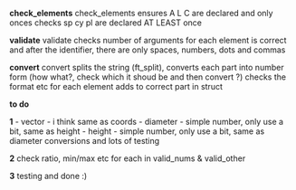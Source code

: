  
 
 
 **check_elements**
 check_elements ensures A L C are declared and only onces
 checks sp cy pl are declared AT LEAST once

 **validate**
 validate checks number of arguments for each element is correct
 and after the identifier, there are only spaces, numbers, dots and commas

 **convert**
 convert splits the string (ft_split), converts each part into number form (how what?, check which it shoud be and then convert ?)
 checks the format etc for each element
 adds to correct part in struct



 **to do**

**1**
	- vector - i think same as coords
	- diameter - simple number, only use a bit, same as height
	- height - simple number, only use a bit, same as diameter
	conversions and lots of testing

**2**
	check ratio, min/max etc for each in valid_nums & valid_other

**3**
	testing and done :)

